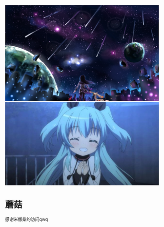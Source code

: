 <!DOCTYPE html>
<html lang="en">
<head>
    <meta charset="UTF-8">
    <title>蘑菇の个人网站</title>
</head>
<body>
<img src="0.jpg"/> 
<img src="1.jpg"/>    
<h1>蘑菇</h1>
<p>感谢米娜桑的访问qwq</p>
</body>
</html>
